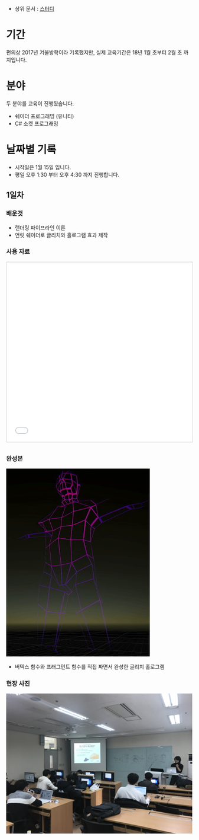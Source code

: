 <!-- TITLE: 2017 년 겨울방학 -->
<!-- SUBTITLE: 2017 년 겨울방학 교육입니다. -->

 * 상위 문서 : [스터디](/스터디)

# 기간
편의상 2017년 겨울방학이라 기록했지만, 실제 교육기간은 18년 1월 초부터 2월 초 까지입니다.

# 분야
두 분야를 교육이 진행됬습니다.

- 쉐이더 프로그래밍 (유니티)
- C# 소켓 프로그래밍
# 날짜별 기록

- 시작일은 1월 15일 입니다.
- 평일 오후 1:30 부터 오후 4:30 까지 진행합니다.

## 1일차

### 배운것
- 랜더링 파이프라인 이론
- 언릿 쉐이더로 글리치와 홀로그램 효과 제작


### 사용 자료

<iframe src="//www.slideshare.net/slideshow/embed_code/key/FGa48b9g4xfAkx" width="595" height="485" frameborder="0" marginwidth="0" marginheight="0" scrolling="no" style="border:1px solid #CCC;border-width:1px;margin-bottom:5px;max-width:100%;"> </iframe>


### 완성본
![F 148 Screenflick Movie](/uploads/study-2017/f-148-screenflick-movie.gif "F 148 Screenflick Movie")
- 버텍스 함수와 프래그먼트 함수를 직접 짜면서 완성한 글리치 홀로그램


### 현장 사진
![F 149 Image Uploaded From Ios](/uploads/study-2017/f-149-image-uploaded-from-ios.jpg "F 149 Image Uploaded From Ios")


